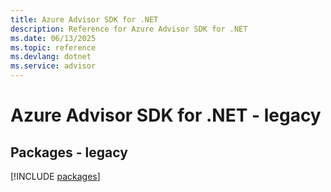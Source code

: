 ```yaml
---
title: Azure Advisor SDK for .NET
description: Reference for Azure Advisor SDK for .NET
ms.date: 06/13/2025
ms.topic: reference
ms.devlang: dotnet
ms.service: advisor
---
```

# Azure Advisor SDK for .NET - legacy
## Packages - legacy
[!INCLUDE [packages](advisor-index.md)]